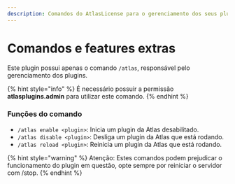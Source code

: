 ```yaml
---
description: Comandos do AtlasLicense para o gerenciamento dos seus plugins comprados.
---
```


# Comandos e features extras

Este plugin possui apenas o comando `/atlas`, responsável pelo gerenciamento dos plugins.

{% hint style="info" %}
É necessário possuir a permissão **atlasplugins.admin** para utilizar este comando.
{% endhint %}

### Funções do comando

* `/atlas enable <plugin>`: Inicia um plugin da Atlas desabilitado.
* `/atlas disable <plugin>`: Desliga um plugin da Atlas que está rodando.
* `/atlas reload <plugin>`: Reinicia um plugin da Atlas que está rodando.

{% hint style="warning" %}
Atenção: Estes comandos podem prejudicar o funcionamento do plugin em questão, opte sempre por reiniciar o servidor com /stop.
{% endhint %}
